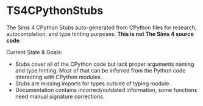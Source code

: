 # TS4CPythonStubs

The Sims 4 CPython Stubs auto-generated from CPython files for research, autocompletion, and type hinting purposes. **This is not The Sims 4 source code**.

Current State & Goals:
- Stubs cover all of the CPython code but lack proper arguments naming and type hinting. Most of that can be inferred from the Python code interacting with CPython modules.
- Stubs are missing imports for types outside of typing module.
- Documentation contains incorrect/outdated information, some functions need manual signature corrections.
